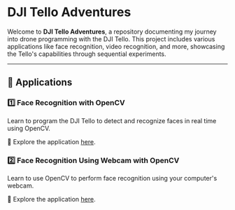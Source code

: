 # DJI Tello Adventures  

Welcome to **DJI Tello Adventures**, a repository documenting my journey into drone programming with the DJI Tello. This project includes various applications like face recognition, video recognition, and more, showcasing the Tello's capabilities through sequential experiments.  

---

## 🚀 Applications  

### 1️⃣ Face Recognition with OpenCV  
Learn to program the DJI Tello to detect and recognize faces in real time using OpenCV.

📂 Explore the application [here](applications/01-face-recognition/).

### 2️⃣ Face Recognition Using Webcam with OpenCV  
Learn to use OpenCV to perform face recognition using your computer's webcam.

📂 Explore the application [here](applications/02-face-recognition-on-video/).